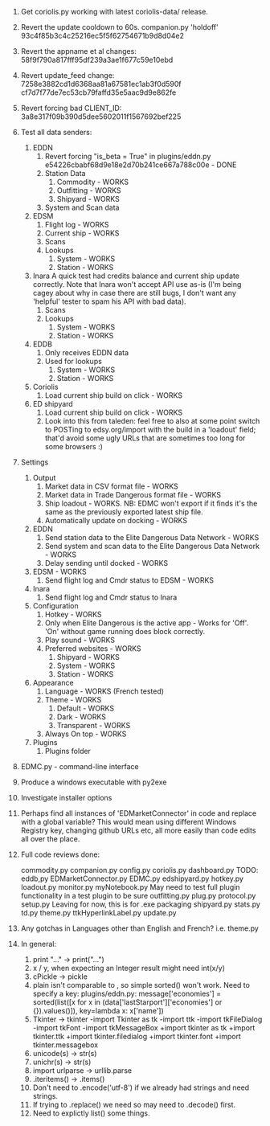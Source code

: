 1. Get coriolis.py working with latest coriolis-data/ release.

1. Revert the update cooldown to 60s.  companion.py 'holdoff' 93c4f85b3c4c25216ec5f5f62754671b9d8d04e2
1. Revert the appname et al changes: 58f9f790a817fff95df239a3ae1f677c59e10ebd
1. Revert update_feed change: 7258e3882cd1d6368aa81a67581ec1ab3f0d590f cf7d7f77de7ec53cb79faffd35e5aac9d9e862fe
1. Revert forcing bad CLIENT_ID: 3a8e317f09b390d5dee5602011f1567692bef225
1. Test all data senders:
	1. EDDN
		1. Revert forcing "is_beta = True" in plugins/eddn.py e54226cbabf68d9e18e2d70b241ce667a788c00e - DONE
		1. Station Data
			1. Commodity - WORKS
			1. Outfitting - WORKS
			1. Shipyard - WORKS
		1. System and Scan data
	1. EDSM
		1. Flight log - WORKS
		1. Current ship - WORKS
		1. Scans
		1. Lookups
			1. System - WORKS
			1. Station - WORKS
	1. Inara
		A quick test had credits balance and current ship update correctly.  Note that Inara won't accept API use as-is (I'm being cagey about why in case there are still bugs, I don't want any 'helpful' tester to spam his API with bad data).
		1. Scans
		1. Lookups
			1. System - WORKS
			1. Station - WORKS
	1. EDDB
		1. Only receives EDDN data
		1. Used for lookups
			1. System - WORKS
			1. Station - WORKS
	1. Coriolis
		1. Load current ship build on click - WORKS
	1. ED shipyard
		1. Load current ship build on click - WORKS
		1. Look into this from taleden:
			feel free to also at some point switch to POSTing to edsy.org/import with the build in a 'loadout' field; that'd avoid some ugly URLs that are sometimes too long for some browsers :)

1. Settings
	1. Output
		1. Market data in CSV format file - WORKS
		1. Market data in Trade Dangerous format file - WORKS
		1. Ship loadout - WORKS.  NB: EDMC won't export if it finds it's the same as the previously exported latest ship file.
		1. Automatically update on docking - WORKS
	1. EDDN
		1. Send station data to the Elite Dangerous Data Network - WORKS
		1. Send system and scan data to the Elite Dangerous Data Network - WORKS
		1. Delay sending until docked - WORKS
	1. EDSM - WORKS
		1. Send flight log and Cmdr status to EDSM - WORKS
	1. Inara
		1. Send flight log and Cmdr status to Inara
	1. Configuration
		1. Hotkey - WORKS
		1. Only when Elite Dangerous is the active app - Works for 'Off'.  'On' without game running does block correctly.
		1. Play sound - WORKS
		1. Preferred websites - WORKS
			1. Shipyard - WORKS
			1. System - WORKS
			1. Station - WORKS
	1. Appearance
		1. Language - WORKS (French tested)
		1. Theme - WORKS
			1. Default - WORKS
			1. Dark - WORKS
			1. Transparent - WORKS
		1. Always On top - WORKS
	1. Plugins
		1. Plugins folder

1. EDMC.py - command-line interface
1. Produce a windows executable with py2exe
1. Investigate installer options
1. Perhaps find all instances of 'EDMarketConnector' in code and replace with a global variable?  This would mean using different Windows Registry key, changing github URLs etc, all more easily than code edits all over the place.

1. Full code reviews done:

	commodity.py
	companion.py
	config.py
	coriolis.py
	dashboard.py
		TODO: eddb,py
	EDMarketConnector.py
	EDMC.py
	edshipyard.py
	hotkey.py
	loadout.py
	monitor.py
	myNotebook.py
		May need to test full plugin functionality in a test plugin to be sure
	outfitting.py
	plug.py
	protocol.py
	setup.py
		Leaving for now, this is for .exe packaging
	shipyard.py
	stats.py
	td.py
	theme.py
	ttkHyperlinkLabel.py
	update.py

1. Any gotchas in Languages other than English and French?  i.e. theme.py

1. In general:
	1. print "..." -> print("...")
	1. x / y, when expecting an Integer result might need int(x/y)
	1. cPickle -> pickle
	1. plain <dict> isn't comparable to <dict>, so simple sorted() won't work.  Need to specify a key:
			plugins/eddn.py:                message['economies'] = sorted(list([x for x in (data['lastStarport']['economies'] or {}).values()]), key=lambda x: x['name'])
	1. Tkinter -> tkinter
		-import Tkinter as tk
		-import ttk
		-import tkFileDialog
		-import tkFont
		-import tkMessageBox
		+import tkinter as tk
		+import tkinter.ttk
		+import tkinter.filedialog
		+import tkinter.font
		+import tkinter.messagebox
	1. unicode(s) -> str(s)
	1. unichr(s) -> str(s)
	1. import urlparse -> urllib.parse
	1. .iteritems() -> .items()
	1. Don't need to .encode('utf-8') if we already had strings and need strings.
	1. If trying to .replace() we need <str> so may need to .decode() first.
	1. Need to explictly list() some things.
